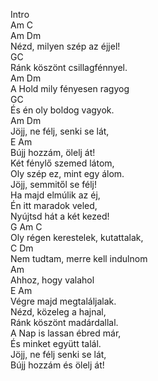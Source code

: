 Intro    
Am C      
Am Dm     
Nézd, milyen szép az éjjel!     
GC     
Ránk köszönt csillagfénnyel.     
Am Dm     
A Hold mily fényesen ragyog     
GC     
És én oly boldog vagyok.     
Am Dm      
Jöjj, ne félj, senki se lát,     
E Am     
Bújj hozzám, ölelj át!     
Két fénylő szemed látom,     
Oly szép ez, mint egy álom.     
Jöjj, semmitől se félj!     
Ha majd elmúlik az éj,     
Én itt maradok veled,     
Nyújtsd hát a két kezed!     
G Am C     
Oly régen kerestelek, kutattalak,     
C Dm     
Nem tudtam, merre kell indulnom     
Am     
Ahhoz, hogy valahol     
E Am     
Végre majd megtaláljalak.     
Nézd, közeleg a hajnal,     
Ránk köszönt madárdallal.     
A Nap is lassan ébred már,     
És minket együtt talál.     
Jöjj, ne félj senki se lát,     
Bújj hozzám és ölelj át!     

